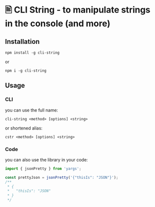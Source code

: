 # 🖹 CLI String - to manipulate strings in the console (and more)## Installation```npm install -g cli-string```or```npm i -g cli-string```## Usage### CLIyou can use the full name:```shellcli-string <method> [options] <string>```or shortened alias:```shellcstr <method> [options] <string>```### Codeyou can also use the library in your code:```typescriptimport { jsonPretty } from 'yargs';const prettyJson = jsonPretty('{"thisIs": "JSON"}');/** * { *   "thisIs": "JSON" * } */```